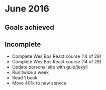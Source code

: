 # June 2016

## Goals achieved

## Incomplete

* Complete Wes Bos React course (14 of 29)
* Complete Wes Bos React course (14 of 29)
* Update personal site with gulp/jekyll
* Run twice a week
* Read 1 book
* Move 401k to new service

